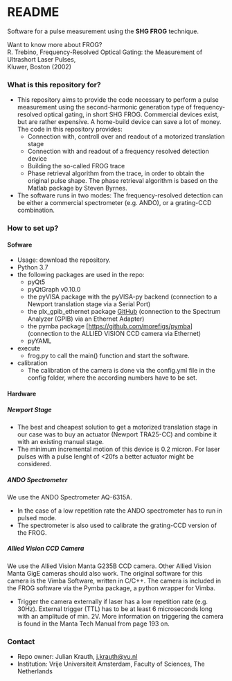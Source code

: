 # README #

Software for a pulse measurement using the __SHG FROG__ technique.

Want to know more about FROG?   
R. Trebino, Frequency-Resolved Optical Gating: the Measurement of Ultrashort Laser Pulses,  
Kluwer, Boston (2002)

### What is this repository for? ###

* This repository aims to provide the code necessary to perform a pulse measurement using the 
  second-harmonic generation type of frequency-resolved optical gating, in short SHG FROG.
  Commercial devices exist, but are rather expensive. A home-build device can save a lot of 
  money.
  The code in this repository provides: 
    * Connection with, controll over and readout of a motorized translation stage 
    * Connection with and readout of a frequency resolved detection device
    * Building the so-called FROG trace
    * Phase retrieval algorithm from the trace, in order to obtain the original pulse shape.
      The phase retrieval algorithm is based on the Matlab package by Steven Byrnes.
* The software runs in two modes: The frequency-resolved detection can be either a commercial spectrometer (e.g. ANDO), or a grating-CCD combination.


### How to set up? ###

#### Sofware ####
* Usage: download the repository.
* Python 3.7
* the following packages are used in the repo:
    * pyQt5
    * pyQtGraph v0.10.0
    * the pyVISA package with the pyVISA-py backend
      (connection to a Newport translation stage via a Serial Port)
    * the plx_gpib_ethernet package [GitHub](https://github.com/nelsond/prologix-gpib-ethernet)
      (connection to the Spectrum Analyzer (GPIB) via an Ethernet Adapter)
    * the pymba package [https://github.com/morefigs/pymba]
      (connection to the ALLIED VISION CCD camera via Ethernet)
    * pyYAML
* execute 
    * frog.py to call the main() function and start the software.
* calibration
    * The calibration of the camera is done via the config.yml file in the config folder,
      where the according numbers have to be set.


#### Hardware ####

##### Newport Stage #####
* The best and cheapest solution to get a motorized translation stage in our case was to buy an
  actuator (Newport TRA25-CC) and combine it with an existing manual stage.
* The minimum incremental motion of this device is 0.2 micron. For laser pulses with a pulse lenght
  of <20fs a better actuator might be considered.

##### ANDO Spectrometer #####
We use the ANDO Spectrometer AQ-6315A.  
* In the case of a low repetition rate the ANDO spectrometer has to run in pulsed mode. 
* The spectrometer is also used to calibrate the grating-CCD version of the FROG. 

##### Allied Vision CCD Camera #####
We use the Allied Vision Manta G235B CCD camera. Other Allied Vision Manta GigE cameras should
also work. The original software for this camera is the Vimba Software, written in C/C++. The camera is
included in the FROG software via the Pymba package, a python wrapper for Vimba.  
* Trigger the camera externally if laser has a low repetition rate (e.g. 30Hz). 
  External trigger (TTL) has to be at least 6 microseconds long with an amplitude of min. 2V.
  More information on triggering the camera is found in the Manta Tech Manual from page 193 on.


### Contact ###

* Repo owner:  Julian Krauth, j.krauth@vu.nl
* Institution: Vrije Universiteit Amsterdam, Faculty of Sciences, The Netherlands
